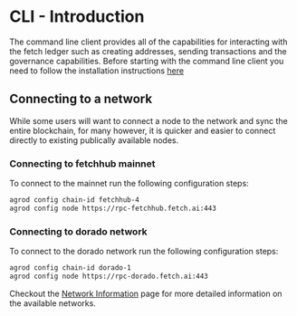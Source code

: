 # CLI - Introduction

The command line client provides all of the capabilities for interacting with the fetch ledger such as creating addresses, sending transactions and the governance capabilities. Before starting with the command line client you need to follow the installation instructions [here](building.md)

## Connecting to a network

While some users will want to connect a node to the network and sync the entire blockchain, for many however, it is quicker and easier to connect directly to existing publically available nodes.

### Connecting to fetchhub mainnet 

To connect to the mainnet run the following configuration steps:

```bash
agrod config chain-id fetchhub-4
agrod config node https://rpc-fetchhub.fetch.ai:443
```

### Connecting to dorado network

To connect to the dorado network run the following configuration steps:

```bash
agrod config chain-id dorado-1
agrod config node https://rpc-dorado.fetch.ai:443
```

Checkout the [Network Information](../live-networks/) page for more detailed information on the available networks.
